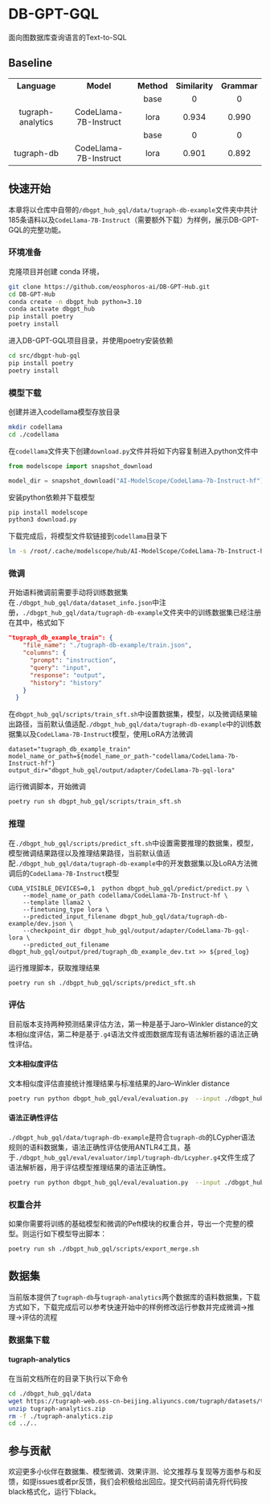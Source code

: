 # DB-GPT-GQL

面向图数据库查询语言的Text-to-SQL

## Baseline
<table style="text-align: center;">
  <tr>
    <th style="text-align: center;">Language</th>
    <th style="text-align: center;">Model</th>
    <th>Method</th>
    <th>Similarity</th>
    <th>Grammar</th>
  </tr>
  <tr >
    <td></td>
    <td></td>
    <td>base</td>
    <td>0</td>
    <td>0</td>
  </tr>
  <tr>
    <td>tugraph-analytics</td>
    <td>CodeLlama-7B-Instruct</td>
    <td>lora</td>
    <td>0.934</td>
    <td>0.990</td>
  </tr>
  <tr >
    <td></td>
    <td></td>
    <td>base</td>
    <td>0</td>
    <td>0</td>
  </tr>
  <tr>
    <td>tugraph-db</td>
    <td>CodeLlama-7B-Instruct</td>
    <td>lora</td>
    <td>0.901</td>
    <td>0.892</td>
  </tr>
</table>

## 快速开始
本章将以仓库中自带的`/dbgpt_hub_gql/data/tugraph-db-example`文件夹中共计185条语料以及`CodeLlama-7B-Instruct`（需要额外下载）为样例，展示DB-GPT-GQL的完整功能。

### 环境准备

克隆项目并创建 conda 环境，
```bash
git clone https://github.com/eosphoros-ai/DB-GPT-Hub.git
cd DB-GPT-Hub
conda create -n dbgpt_hub python=3.10 
conda activate dbgpt_hub
pip install poetry
poetry install
```

进入DB-GPT-GQL项目目录，并使用poetry安装依赖
```bash
cd src/dbgpt-hub-gql
pip install poetry
poetry install
```

### 模型下载
创建并进入codellama模型存放目录
```bash
mkdir codellama
cd ./codellama
```

在`codellama`文件夹下创建`download.py`文件并将如下内容复制进入python文件中
```python
from modelscope import snapshot_download

model_dir = snapshot_download("AI-ModelScope/CodeLlama-7b-Instruct-hf")
```

安装python依赖并下载模型
```bash
pip install modelscope
python3 download.py
```

下载完成后，将模型文件软链接到`codellama`目录下
```bash
ln -s /root/.cache/modelscope/hub/AI-ModelScope/CodeLlama-7b-Instruct-hf ./
```

### 微调
开始语料微调前需要手动将训练数据集在`./dbgpt_hub_gql/data/dataset_info.json`中注册，`./dbgpt_hub_gql/data/tugraph-db-example`文件夹中的训练数据集已经注册在其中，格式如下

```json
"tugraph_db_example_train": {
    "file_name": "./tugraph-db-example/train.json",
    "columns": {
      "prompt": "instruction",
      "query": "input",
      "response": "output",
      "history": "history"
    }
  }
```

在`dbgpt_hub_gql/scripts/train_sft.sh`中设置数据集，模型，以及微调结果输出路径，当前默认值适配`./dbgpt_hub_gql/data/tugraph-db-example`中的训练数据集以及`CodeLlama-7B-Instruct`模型，使用LoRA方法微调

```shell script
dataset="tugraph_db_example_train"
model_name_or_path=${model_name_or_path-"codellama/CodeLlama-7b-Instruct-hf"}
output_dir="dbgpt_hub_gql/output/adapter/CodeLlama-7b-gql-lora"
```

运行微调脚本，开始微调
```bash
poetry run sh dbgpt_hub_gql/scripts/train_sft.sh
```

### 推理

在`./dbgpt_hub_gql/scripts/predict_sft.sh`中设置需要推理的数据集，模型，模型微调结果路径以及推理结果路径，当前默认值适配`./dbgpt_hub_gql/data/tugraph-db-example`中的开发数据集以及LoRA方法微调后的`CodeLlama-7B-Instruct`模型

```shell script
CUDA_VISIBLE_DEVICES=0,1  python dbgpt_hub_gql/predict/predict.py \
    --model_name_or_path codellama/CodeLlama-7b-Instruct-hf \
    --template llama2 \
    --finetuning_type lora \
    --predicted_input_filename dbgpt_hub_gql/data/tugraph-db-example/dev.json \
    --checkpoint_dir dbgpt_hub_gql/output/adapter/CodeLlama-7b-gql-lora \
    --predicted_out_filename dbgpt_hub_gql/output/pred/tugraph_db_example_dev.txt >> ${pred_log}
```

运行推理脚本，获取推理结果

```bash
poetry run sh ./dbgpt_hub_gql/scripts/predict_sft.sh
```

### 评估

目前版本支持两种预测结果评估方法，第一种是基于Jaro–Winkler distance的文本相似度评估，第二种是基于`.g4`语法文件或图数据库现有语法解析器的语法正确性评估。

#### 文本相似度评估

文本相似度评估直接统计推理结果与标准结果的Jaro–Winkler distance

```bash
poetry run python dbgpt_hub_gql/eval/evaluation.py  --input ./dbgpt_hub_gql/output/pred/tugraph_db_example_dev.txt --gold ./dbgpt_hub_gql/data/tugraph-db-example/gold_dev.txt --etype similarity
```

#### 语法正确性评估

`./dbgpt_hub_gql/data/tugraph-db-example`是符合`tugraph-db`的LCypher语法规则的语料数据集，语法正确性评估使用ANTLR4工具，基于`./dbgpt_hub_gql/eval/evaluator/impl/tugraph-db/Lcypher.g4`文件生成了语法解析器，用于评估模型推理结果的语法正确性。

```bash
poetry run python dbgpt_hub_gql/eval/evaluation.py  --input ./dbgpt_hub_gql/output/pred/tugraph_db_example_dev.txt --gold ./dbgpt_hub_gql/data/tugraph-db-example/gold_dev.txt --etype grammar --impl tugraph-db
```

### 权重合并

如果你需要将训练的基础模型和微调的Peft模块的权重合并，导出一个完整的模型。则运行如下模型导出脚本：

```bash
poetry run sh ./dbgpt_hub_gql/scripts/export_merge.sh
```

## 数据集

当前版本提供了`tugraph-db`与`tugraph-analytics`两个数据库的语料数据集，下载方式如下，下载完成后可以参考快速开始中的样例修改运行参数并完成微调->推理->评估的流程

### 数据集下载

#### tugraph-analytics
在当前文档所在的目录下执行以下命令
```bash
cd ./dbgpt_hub_gql/data
wget https://tugraph-web.oss-cn-beijing.aliyuncs.com/tugraph/datasets/text2gql/tugraph-analytics/tugraph-analytics.zip
unzip tugraph-analytics.zip
rm -f ./tugraph-analytics.zip 
cd ../..
```

## 参与贡献

欢迎更多小伙伴在数据集、模型微调、效果评测、论文推荐与复现等方面参与和反馈，如提issues或者pr反馈，我们会积极给出回应。提交代码前请先将代码按black格式化，运行下black。
